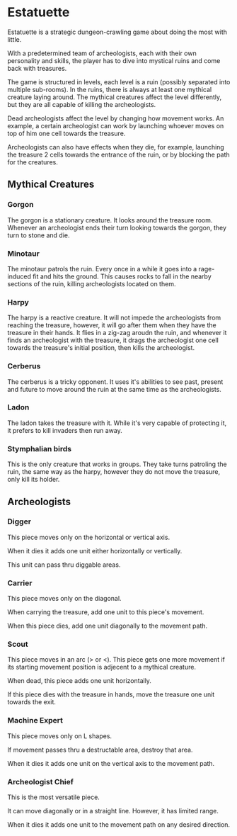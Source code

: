 # Estatuette

Estatuette is a strategic dungeon-crawling game about doing the most with little.

With a predetermined team of archeologists, each with their own personality and skills, the player has to dive into mystical ruins and come back with treasures.

The game is structured in levels, each level is a ruin (possibly separated into multiple sub-rooms). In the ruins, there is always at least one mythical creature laying around. The mythical creatures affect the level differently, but they are all capable of killing the archeologists.

Dead archeologists affect the level by changing how movement works. An example, a certain archeologist can work by launching whoever moves on top of him one cell towards the treasure.

Archeologists can also have effects when they die, for example, launching the treasure 2 cells towards the entrance of the ruin, or by blocking the path for the creatures.


## Mythical Creatures

### Gorgon

The gorgon is a stationary creature. It looks around the treasure room. Whenever an archeologist ends their turn looking towards the gorgon, they turn to stone and die.

### Minotaur

The minotaur patrols the ruin. Every once in a while it goes into a rage-induced fit and hits the ground. This causes rocks to fall in the nearby sections of the ruin, killing archeologists located on them.

### Harpy

The harpy is a reactive creature. It will not impede the archeologists from reaching the treasure, however, it will go after them when they have the treasure in their hands. It flies in a zig-zag aroudn the ruin, and whenever it finds an archeologist with the treasure, it drags the archeologist one cell towards the treasure's initial position, then kills the archeologist.

### Cerberus

The cerberus is a tricky opponent. It uses it's abilities to see past, present and future to move around the ruin at the same time as the archeologists.

### Ladon

The ladon takes the treasure with it. While it's very capable of protecting it, it prefers to kill invaders then run away.

### Stymphalian birds

This is the only creature that works in groups. They take turns patroling the ruin, the same way as the harpy, however they do not move the treasure, only kill its holder.


## Archeologists

### Digger

This piece moves only on the horizontal or vertical axis.

When it dies it adds one unit either horizontally or vertically.

This unit can pass thru diggable areas.

### Carrier

This piece moves only on the diagonal.

When carrying the treasure, add one unit to this piece's movement.

When this piece dies, add one unit diagonally to the movement path.

### Scout

This piece moves in an arc (> or <). This piece gets one more movement if its starting movement position is adjecent to a mythical creature.

When dead, this piece adds one unit horizontally.

If this piece dies with the treasure in hands, move the treasure one unit towards the exit.

### Machine Expert

This piece moves only on L shapes.

If movement passes thru a destructable area, destroy that area.

When it dies it adds one unit on the vertical axis to the movement path.

### Archeologist Chief

This is the most versatile piece.

It can move diagonally or in a straight line. However, it has limited range.

When it dies it adds one unit to the movement path on any desired direction.